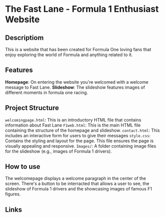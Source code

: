 # The Fast Lane - Formula 1 Enthusiast Website


## Descriptiom
This is a website that has been created for Formula One loving fans that enjoy exploring the world of Formula and anything related to it.

## Features
**Homepage**: On entering the website you're welcomed with a welcome message to Fast Lane.
**Slideshow**: The slideshow features images of different moments in formula one racing.

## Project Structure
`welcomingpage.html`: This is an introductory HTML file that contains information about Fast Lane
`F1web.html`: This is the main HTML file containing the structure of the homepage and slideshow.
`contact.html`: This includes an interactive form for users to give their messages
`style.css`: Contains the styling and layout for the page. This file ensures the page is visually appealing and responsive.
`Images/`: A folder containing image files for the slideshow (e.g., images of Formula 1 drivers).

## How to use
The welcomepage displays a welcome paragraph in the center of the screen.
There's a button to be interracted that allows a user to see, the slideshow of Formula 1 drivers and the showcasing images of famous F1 figures.

## Links

